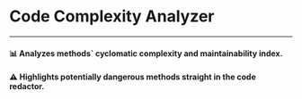 # Code Complexity Analyzer

***

#### 📊 Analyzes methods` cyclomatic complexity and maintainability index. 
#### ⚠️ Highlights potentially dangerous methods straight in the code redactor. 